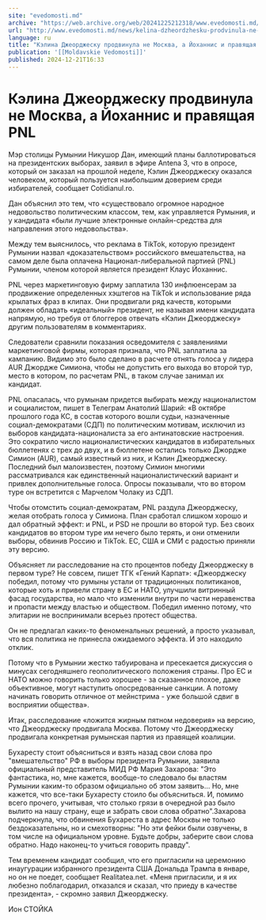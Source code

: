 ```yaml
---
site: "evedomosti.md"
archive: "https://web.archive.org/web/20241225212318/www.evedomosti.md/news/kelina-dzheordzhesku-prodvinula-ne-rossiya-partiya-pnl"
url: "http://www.evedomosti.md/news/kelina-dzheordzhesku-prodvinula-ne-rossiya-partiya-pnl"
language: ru
title: "Кэлина Джеорджеску продвинула не Москва, а Йоханнис и правящая PNL"
publication: '[[Moldavskie Vedomosti]]'
published: 2024-12-21T16:33
---
```


# Кэлина Джеорджеску продвинула не Москва, а Йоханнис и правящая PNL

Мэр столицы Румынии Никушор Дан, имеющий планы баллотироваться на президентских выборах, заявил в эфире Antena 3, что в опросе, который он заказал на прошлой неделе, Кэлин Джеорджеску оказался человеком, который пользуется наибольшим доверием среди избирателей, сообщает Сotidianul.ro.

Дан объяснил это тем, что «существовало огромное народное недовольство политическим классом, тем, как управляется Румыния, и у кандидата «были лучшие электронные онлайн-средства для направления этого недовольства».

Между тем выяснилось, что реклама в TikTok, которую президент Румынии назвал «доказательством» российского вмешательства, на самом деле была оплачена Национал-либеральной партией (PNL) Румынии, членом которой является президент Клаус Йоханнис.

PNL через маркетинговую фирму заплатила 130 инфлюенсерам за продвижение определенных хэштегов на TikTok и использование ряда крылатых фраз в клипах. Они продвигали ряд качеств, которыми должен обладать «идеальный» президент, не называя имени кандидата напрямую, но требуя от блоггеров отвечать «Кэлин Джеорджеску» другим пользователям в комментариях.

Следователи сравнили показания осведомителя с заявлениями маркетинговой фирмы, которая признала, что PNL заплатила за кампанию. Видимо это было сделано в расчете отнять голоса у лидера AUR Джордже Симиона, чтобы не допустить его выхода во второй тур, место в котором, по расчетам PNL, в таком случае занимал их кандидат.

PNL опасалась, что румынам придется выбирать между националистом и социалистом, пишет в Телеграм Анатолий Шарий: «В октябре прошлого года КС, в состав которого вошли судьи, назначенные социал-демократами (СДП) по политическим мотивам, исключил из выборов кандидата-националиста за его антинатовские настроения. Это сократило число националистических кандидатов в избирательных бюллетенях с трех до двух, и в бюллетене остались только Джордже Симион (AUR), самый известный из них, и Кэлин Джеорджеску. Последний был малоизвестен, поэтому Симион многими рассматривался как единственный националистический вариант и привлек дополнительные голоса. Опросы показывали, что во втором туре он встретится с Марчелом Чолаку из СДП.

Чтобы отомстить социал-демократам, PNL раздула Джеорджеску, желая отобрать голоса у Симиона. План сработал слишком хорошо и дал обратный эффект: и PNL, и PSD не прошли во второй тур. Без своих кандидатов во втором туре им нечего было терять, и они отменили выборы, обвинив Россию и TikTok. ЕС, США и СМИ с радостью приняли эту версию.

Объясняет ли расследование на сто процентов победу Джеорджеску в первом туре? Не совсем, пишет ТГК «Гений Карпат»: «Джеорджеску победил, потому что румыны устали от традиционных политиканов, которые хоть и привели страну в ЕС и НАТО, улучшили витринный фасад государства, но мало что изменили внутри по части неравенства и пропасти между властью и обществом. Победил именно потому, что элитарии не воспринимали всерьез протест общества.

Он не предлагал каких-то феноменальных решений, а просто указывал, что вся политика не принесла ожидаемого эффекта. И это находило отклик.

Потому что в Румынии жестко табуирована и пресекается дискуссия о минусах сегодняшнего геополитического положения страны. Про ЕС и НАТО можно говорить только хорошее - за сказанное плохое, даже объективное, могут наступить опосредованные санкции. А потому начинать говорить отличное от мейнстрима - уже большой сдвиг в восприятии общества».

Итак, расследование «ложится жирным пятном недоверия» на версию, что Джеорджеску продвигала Москва. Потому что Джеорджеску продвигала конкретная румынская партия из правящей коалиции.

Бухаресту стоит объясниться и взять назад свои слова про "вмешательство" РФ в выборы президента Румынии, заявила официальный представитель МИД РФ Мария Захарова: "Это фантастика, но, мне кажется, вообще-то следовало бы властям Румынии каким-то образом официально об этом заявить… Но, мне кажется, что все-таки Бухаресту стоило бы объясниться. И, помимо всего прочего, учитывая, что столько грязи в очередной раз было вылито на нашу страну, еще и забрать свои слова обратно".Захарова подчеркнула, что обвинения Бухареста в адрес Москвы не только бездоказательны, но и смехотворны: "Но эти фейки были озвучены, в том числе на официальном уровне. Будьте добры, заберите свои слова обратно. Надо наконец-то учиться говорить правду".

Тем временем кандидат сообщил, что его пригласили на церемонию инаугурации избранного президента США Дональда Трампа в январе, но он не поедет, сообщает Realitatea.net. «Меня пригласили, и я их любезно поблагодарил, отказался и сказал, что приеду в качестве президента», - скромно заявил Джеорджеску.

Ион СТОЙКА